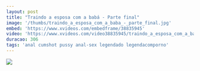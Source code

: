 ```yaml
---
layout: post
title: "Traindo a esposa com a babá - Parte final"
image: '/thumbs/traindo_a_esposa_com_a_baba_-_parte_final.jpg'
embed: 'https://www.xvideos.com/embedframe/38835945'
video: 'https://www.xvideos.com/video38835945/traindo_a_esposa_com_a_baba_-_parte_final'
duracao: 306
tags: 'anal cumshot pussy anal-sex legendado legendacomporno'
---
```

<a href="{{ page.url | prepend: site.baseurl | prepend: site.url }}"><img src="{{ page.image | prepend: site.baseurl | prepend: site.url }}" /></a>
